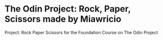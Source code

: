 # The Odin Project: Rock, Paper, Scissors made by Miawricio
Project: Rock Paper Scissors for the Foundation Course on The Odin Project
